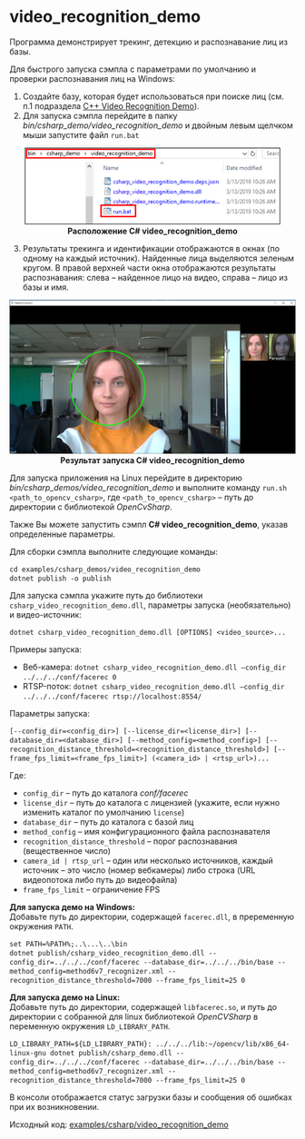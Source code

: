 # video_recognition_demo

Программа демонстрирует трекинг, детекцию и распознавание лиц из базы.

Для быстрого запуска сэмпла с параметрами по умолчанию и проверки распознавания лиц на Windows:
1. Создайте базу, которая будет использоваться при поиске лиц (см. п.1 подраздела [C++ Video Recognition Demo](../cpp/video_recognition_demo.md)).
2. Для запуска сэмпла перейдите в папку *bin/csharp_demo/video_recognition_demo* и двойным левым щелчком мыши запустите файл `run.bat`

<p align="center">
<img width="450" src="../../../img/video_rec_cs_bat.png"><br>
<b>Расположение C# video_recognition_demo</b>
</p>

3. Результаты трекинга и идентификации отображаются в окнах (по одному на каждый источник). Найденные лица выделяются зеленым кругом. В правой верхней части окна отображаются результаты распознавания: слева – найденное лицо на видео, справа – лицо из базы и имя.

<p align="center">
<img width="750" src="../../../img/video_rec_cs.png"><br>
<b>Результат запуска C# video_recognition_demo</b>
</p>

Для запуска приложения на Linux перейдите в директорию *bin/csharp_demos/video_recognition_demo* и выполните команду `run.sh <path_to_opencv_csharp>`, где `<path_to_opencv_csharp>` – путь до директории с библиотекой *OpenCvSharp*.

Также Вы можете запустить сэмпл **C# video_recognition_demo**, указав определенные параметры.

Для сборки сэмпла выполните следующие команды:
```
cd examples/csharp_demos/video_recognition_demo
dotnet publish -o publish
```

Для запуска сэмпла укажите путь до библиотеки `csharp_video_recognition_demo.dll`, параметры запуска (необязательно) и видео-источник:
```
dotnet csharp_video_recognition_demo.dll [OPTIONS] <video_source>...
```

Примеры запуска:
* Веб-камера: `dotnet csharp_video_recognition_demo.dll –config_dir ../../../conf/facerec 0`
* RTSP-поток: `dotnet csharp_video_recognition_demo.dll –config_dir ../../../conf/facerec rtsp://localhost:8554/`

Параметры запуска:
```
[--config_dir=<config_dir>] [--license_dir=<license_dir>] [--database_dir=<database_dir>] [--method_config=<method_config>] [--recognition_distance_threshold=<recognition_distance_threshold>] [--frame_fps_limit=<frame_fps_limit>] (<camera_id> | <rtsp_url>)...
```

Где:
* `config_dir` – путь до каталога *conf/facerec*
* `license_dir` – путь до каталога с лицензией (укажите, если нужно изменить каталог по умолчанию `license`)
* `database_dir` – путь до каталога с базой лиц
* `method_config` – имя конфигурационного файла распознавателя
* `recognition_distance_threshold` – порог распознавания (вещественное число)
* `camera_id | rtsp_url` – один или несколько источников, каждый источник – это число (номер вебкамеры) либо строка (URL видеопотока либо путь до видеофайла)
* `frame_fps_limit` – ограничение FPS

**Для запуска демо на Windows:**  
Добавьте путь до директории, содержащей `facerec.dll`, в преременную окружения `PATH`.
```
set PATH=%PATH%;..\...\..\bin
dotnet publish/csharp_video_recognition_demo.dll --config_dir=../../../conf/facerec --database_dir=../../../bin/base --method_config=method6v7_recognizer.xml --recognition_distance_threshold=7000 --frame_fps_limit=25 0
```

**Для запуска демо на Linux:**  
Добавьте путь до директории, содержащей `libfacerec.so`, и путь до директории с собранной для linux библиотекой *OpenCVSharp* в переменную окружения `LD_LIBRARY_PATH`.
```
LD_LIBRARY_PATH=${LD_LIBRARY_PATH}: ../../../lib:~/opencv/lib/x86_64-linux-gnu dotnet publish/csharp_demo.dll --config_dir=../../../conf/facerec --database_dir=../../../bin/base --method_config=method6v7_recognizer.xml --recognition_distance_threshold=7000 --frame_fps_limit=25 0
```

В консоли отображается статус загрузки базы и сообщения об ошибках при их возникновении.

Исходный код: [examples/csharp/video_recognition_demo](../../../../examples/csharp/video_recognition_demo)
